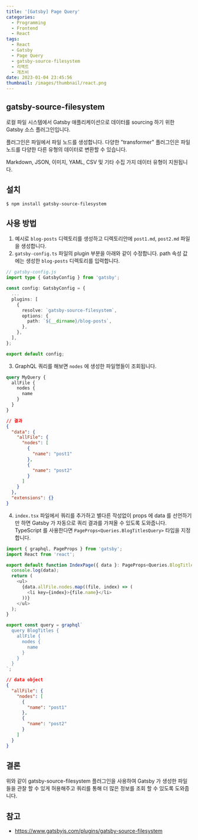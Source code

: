 ```yaml
---
title: '[Gatsby] Page Query'
categories:
  - Programming
  - Frontend
  - React
tags:
  - React
  - Gatsby
  - Page Query
  - gatsby-source-filesystem
  - 리액트
  - 개츠비
date: 2023-01-04 23:45:56
thumbnail: /images/thumbnail/react.png
---
```


## gatsby-source-filesystem

로컬 파일 시스템에서 Gatsby 애플리케이션으로 데이터를 sourcing 하기 위한 Gatsby 소스 플러그인입니다.

플러그인은 파일에서 파일 노드를 생성합니다. 다양한 "transformer" 플러그인은 파일 노드를 다양한 다른 유형의 데이터로 변환할 수 있습니다.

Markdown, JSON, 이미지, YAML, CSV 및 기타 수집 가지 데이터 유형이 지원됩니다.

## 설치

```shell
$ npm install gatsby-source-filesystem
```

## 사용 방법

1. 예시로 `blog-posts` 디렉토리를 생성하고 디렉토리안에 `post1.md`, `post2.md` 파일을 생성합니다.
2. `gatsby-config.ts` 파일의 plugin 부분을 아래와 같이 수정합니다. path 속성 값에는 생성한 `blog-posts` 디렉토리를 입력합니다.

```ts
// gatsby-config.js
import type { GatsbyConfig } from 'gatsby';

const config: GatsbyConfig = {
  ...
  plugins: [
    {
      resolve: `gatsby-source-filesystem`,
      options: {
        path: `${__dirname}/blog-posts`,
      },
    },
  ],
};

export default config;
```

3. GraphQL 쿼리를 해보면 `nodes` 에 생성한 파일명들이 조회됩니다.

```graphql
query MyQuery {
  allFile {
    nodes {
      name
    }
  }
}
```

```json
// 결과
{
  "data": {
    "allFile": {
      "nodes": [
        {
          "name": "post1"
        },
        {
          "name": "post2"
        }
      ]
    }
  },
  "extensions": {}
}
```

4. `index.tsx` 파일에서 쿼리를 추가하고 별다른 작성없이 props 에 data 를 선언하기만 하면 Gatsby 가 자동으로 쿼리 결과를 가져올 수 있도록 도와줍니다. TypeScript 를 사용한다면 `PageProps<Queries.BlogTitlesQuery>` 타입을 지정합니다.

```ts
import { graphql, PageProps } from 'gatsby';
import React from 'react';

export default function IndexPage({ data }: PageProps<Queries.BlogTitlesQuery>) {
  console.log(data);
  return (
    <ul>
      {data.allFile.nodes.map((file, index) => (
        <li key={index}>{file.name}</li>
      ))}
    </ul>
  );
}

export const query = graphql`
  query BlogTitles {
    allFile {
      nodes {
        name
      }
    }
  }
`;
```

```json
// data object
{
  "allFile": {
    "nodes": [
      {
        "name": "post1"
      },
      {
        "name": "post2"
      }
    ]
  }
}
```

## 결론

위와 같이 gatsby-source-filesystem 플러그인을 사용하여 Gatsby 가 생성한 파일들을 관찰 할 수 있게 허용해주고 쿼리를 통해 더 많은 정보를 조회 할 수 있도록 도와줍니다.

## 참고

- https://www.gatsbyjs.com/plugins/gatsby-source-filesystem

